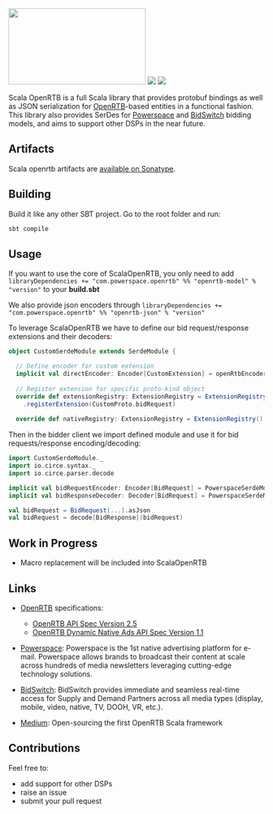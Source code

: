 <img src="https://storage.googleapis.com/github-imgs/scala-open-rtb.png" width="270" height="150"/>

<img src="https://travis-ci.com/Powerspace/scala-openrtb.svg?branch=master" />

<img src="https://img.shields.io/nexus/r/https/oss.sonatype.org/com.powerspace.openrtb/openrtb-json_2.12.svg" />

Scala OpenRTB is a full Scala library that provides protobuf bindings as well as JSON serialization for [OpenRTB](https://www.iab.com/guidelines/real-time-bidding-rtb-project/)-based entities in a functional fashion. 
This library also provides SerDes for [Powerspace](https://www.powerspace.com/en) and [BidSwitch](http://www.bidswitch.com/) bidding models, and aims to support other DSPs in the near future.

## Artifacts
Scala openrtb artifacts are [available on Sonatype](https://search.maven.org/search?q=g:com.powerspace.openrtb).

## Building
Build it like any other SBT project. Go to the root folder and run: 

```bash
sbt compile
```

## Usage
If you want to use the core of ScalaOpenRTB, you only need to add `libraryDependencies += "com.powerspace.openrtb" %% "openrtb-model" % "version"` to your
**build.sbt**

We also provide json encoders through `libraryDependencies += "com.powerspace.openrtb" %% "openrtb-json" % "version"`

To leverage ScalaOpenRTB we have to define our bid request/response extensions and their decoders:

```scala
object CustomSerdeModule extends SerdeModule {

  // Define encoder for custom extension
  implicit val directEncoder: Encoder[CustomExtension] = openRtbEncoder[CustomExtension]
 
  // Register extension for specific proto-kind object
  override def extensionRegistry: ExtensionRegistry = ExtensionRegistry()
    .registerExtension(CustomProto.bidRequest)
  
  override def nativeRegistry: ExtensionRegistry = ExtensionRegistry()

```

Then in the bidder client we import defined module and use it for bid requests/response encoding/decoding:

```scala
import CustomSerdeModule._
import io.circe.syntax._
import io.circe.parser.decode

implicit val bidRequestEncoder: Encoder[BidRequest] = PowerspaceSerdeModule.bidRequestEncoder
implicit val bidResponseDecoder: Decoder[BidRequest] = PowerspaceSerdeModule.bidResponseDecoder

val bidRequest = BidRequest(...).asJson
val bidRequest = decode[BidResponse](bidRequest)

```

## Work in Progress
 - Macro replacement will be included into ScalaOpenRTB

## Links

* [OpenRTB](https://www.iab.com/guidelines/real-time-bidding-rtb-project/) specifications:
  * [OpenRTB API Spec Version 2.5](https://www.iab.com/wp-content/uploads/2016/03/OpenRTB-API-Specification-Version-2-5-FINAL.pdf)
  * [OpenRTB Dynamic Native Ads API Spec Version 1.1](https://www.iab.com/wp-content/uploads/2016/03/OpenRTB-Native-Ads-Specification-1-1_2016.pdf)
* [Powerspace](https://powerspace.com/en/): Powerspace is the 1st native advertising platform for e-mail. Powerspace allows brands to broadcast their content at scale across hundreds of media newsletters leveraging cutting-edge technology solutions.
* [BidSwitch](http://bidswitch.com/en/): BidSwitch provides immediate and seamless real-time access for Supply and Demand Partners across all media types (display, mobile, video, native, TV, DOOH, VR, etc.).

* [Medium](https://powerspace.tech/open-sourcing-the-first-openrtb-scala-framework-686dde0a0d40): Open-sourcing the first OpenRTB Scala framework

## Contributions

Feel free to:

- add support for other DSPs
- raise an issue
- submit your pull request
